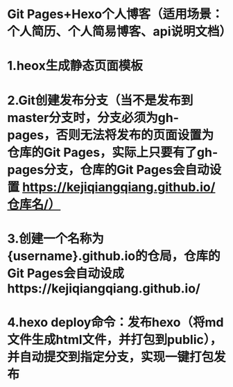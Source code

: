 # Git Pages+Hexo个人博客（适用场景：个人简历、个人简易博客、api说明文档）
# 1.heox生成静态页面模板
# 2.Git创建发布分支（当不是发布到master分支时，分支必须为gh-pages，否则无法将发布的页面设置为仓库的Git Pages，实际上只要有了gh-pages分支，仓库的Git Pages会自动设置 https://kejiqiangqiang.github.io/仓库名/）
# 3.创建一个名称为{username}.github.io的仓局，仓库的Git Pages会自动设成https://kejiqiangqiang.github.io/
# 4.hexo deploy命令：发布hexo（将md文件生成html文件，并打包到public），并自动提交到指定分支，实现一键打包发布
